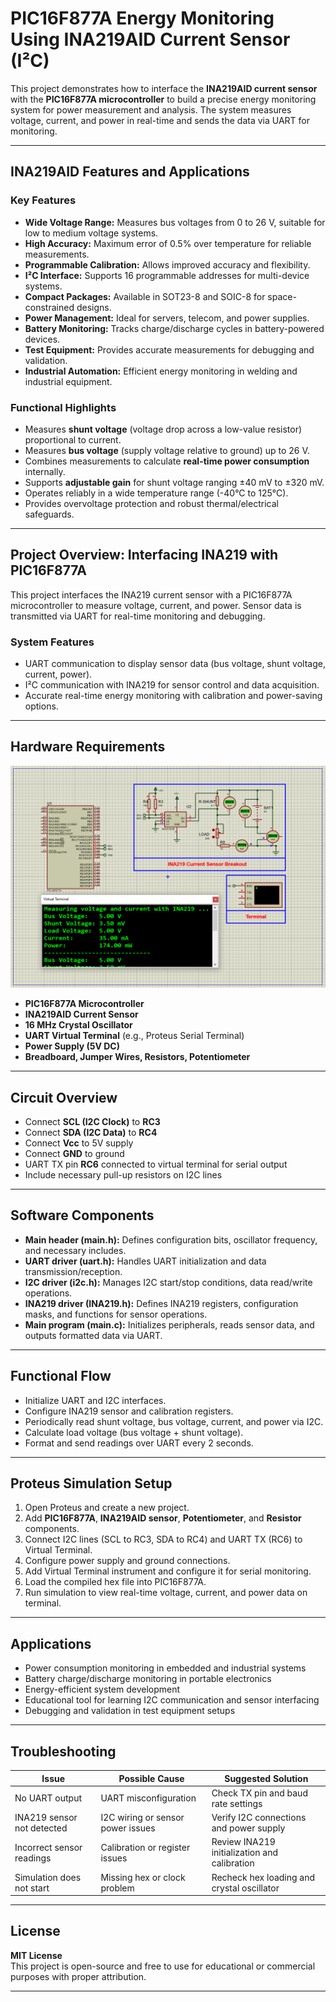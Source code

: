 # PIC16F877A Energy Monitoring Using INA219AID Current Sensor (I²C)

This project demonstrates how to interface the **INA219AID current sensor** with the **PIC16F877A microcontroller** to build a precise energy monitoring system for power measurement and analysis. The system measures voltage, current, and power in real-time and sends the data via UART for monitoring.

---

## INA219AID Features and Applications

### Key Features

- **Wide Voltage Range:** Measures bus voltages from 0 to 26 V, suitable for low to medium voltage systems.  
- **High Accuracy:** Maximum error of 0.5% over temperature for reliable measurements.  
- **Programmable Calibration:** Allows improved accuracy and flexibility.  
- **I²C Interface:** Supports 16 programmable addresses for multi-device systems.  
- **Compact Packages:** Available in SOT23-8 and SOIC-8 for space-constrained designs.  
- **Power Management:** Ideal for servers, telecom, and power supplies.  
- **Battery Monitoring:** Tracks charge/discharge cycles in battery-powered devices.  
- **Test Equipment:** Provides accurate measurements for debugging and validation.  
- **Industrial Automation:** Efficient energy monitoring in welding and industrial equipment.

### Functional Highlights

- Measures **shunt voltage** (voltage drop across a low-value resistor) proportional to current.  
- Measures **bus voltage** (supply voltage relative to ground) up to 26 V.  
- Combines measurements to calculate **real-time power consumption** internally.  
- Supports **adjustable gain** for shunt voltage ranging ±40 mV to ±320 mV.  
- Operates reliably in a wide temperature range (-40°C to 125°C).  
- Provides overvoltage protection and robust thermal/electrical safeguards.

---

## Project Overview: Interfacing INA219 with PIC16F877A

This project interfaces the INA219 current sensor with a PIC16F877A microcontroller to measure voltage, current, and power. Sensor data is transmitted via UART for real-time monitoring and debugging.

### System Features

- UART communication to display sensor data (bus voltage, shunt voltage, current, power).  
- I²C communication with INA219 for sensor control and data acquisition.  
- Accurate real-time energy monitoring with calibration and power-saving options.  

---

## Hardware Requirements
![PIC16F877A INA219AID Circuit](circuit.png)

- **PIC16F877A Microcontroller**  
- **INA219AID Current Sensor**  
- **16 MHz Crystal Oscillator**  
- **UART Virtual Terminal** (e.g., Proteus Serial Terminal)  
- **Power Supply (5V DC)**  
- **Breadboard, Jumper Wires, Resistors, Potentiometer**  

---

## Circuit Overview

- Connect **SCL (I2C Clock)** to **RC3**  
- Connect **SDA (I2C Data)** to **RC4**  
- Connect **Vcc** to 5V supply  
- Connect **GND** to ground  
- UART TX pin **RC6** connected to virtual terminal for serial output  
- Include necessary pull-up resistors on I2C lines  

---

## Software Components

- **Main header (main.h):** Defines configuration bits, oscillator frequency, and necessary includes.  
- **UART driver (uart.h):** Handles UART initialization and data transmission/reception.  
- **I2C driver (i2c.h):** Manages I2C start/stop conditions, data read/write operations.  
- **INA219 driver (INA219.h):** Defines INA219 registers, configuration masks, and functions for sensor operations.  
- **Main program (main.c):** Initializes peripherals, reads sensor data, and outputs formatted data via UART.

---

## Functional Flow

- Initialize UART and I2C interfaces.  
- Configure INA219 sensor and calibration registers.  
- Periodically read shunt voltage, bus voltage, current, and power via I2C.  
- Calculate load voltage (bus voltage + shunt voltage).  
- Format and send readings over UART every 2 seconds.  

---

## Proteus Simulation Setup

1. Open Proteus and create a new project.  
2. Add **PIC16F877A**, **INA219AID sensor**, **Potentiometer**, and **Resistor** components.  
3. Connect I2C lines (SCL to RC3, SDA to RC4) and UART TX (RC6) to Virtual Terminal.  
4. Configure power supply and ground connections.  
5. Add Virtual Terminal instrument and configure it for serial monitoring.  
6. Load the compiled hex file into PIC16F877A.  
7. Run simulation to view real-time voltage, current, and power data on terminal.

---

## Applications

- Power consumption monitoring in embedded and industrial systems  
- Battery charge/discharge monitoring in portable electronics  
- Energy-efficient system development  
- Educational tool for learning I2C communication and sensor interfacing  
- Debugging and validation in test equipment setups  

---

## Troubleshooting

| Issue                      | Possible Cause                     | Suggested Solution                             |
|----------------------------|----------------------------------|-----------------------------------------------|
| No UART output             | UART misconfiguration             | Check TX pin and baud rate settings            |
| INA219 sensor not detected | I2C wiring or sensor power issues | Verify I2C connections and power supply        |
| Incorrect sensor readings  | Calibration or register issues    | Review INA219 initialization and calibration  |
| Simulation does not start  | Missing hex or clock problem      | Recheck hex loading and crystal oscillator     |

---

## License

**MIT License**  
This project is open-source and free to use for educational or commercial purposes with proper attribution.

---
